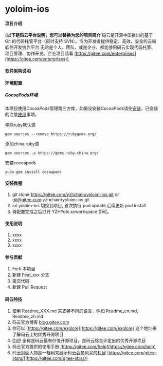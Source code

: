 # yoloim-ios

#### 项目介绍
{**以下是码云平台说明，您可以替换为您的项目简介**
码云是开源中国推出的基于 Git 的代码托管平台（同时支持 SVN）。专为开发者提供稳定、高效、安全的云端软件开发协作平台
无论是个人、团队、或是企业，都能够用码云实现代码托管、项目管理、协作开发。企业项目请看 [https://gitee.com/enterprises](https://gitee.com/enterprises)}

#### 软件架构说明

####  环境配置
##### CocoaPods环境

本项目使用CocoaPods管理第三方库，如果没安装CocoaPods请先[安装](#安装)，已安装的注意[使用](#使用)事项。

移除ruby默认源

```
gem sources --remove https://rubygems.org/
```

添加china ruby源

```
gem sources -a https://gems.ruby-china.org/
```

安装cocoapods

```
sudo gem install cocoapods
```

#### 安装教程

1. git clone https://gitee.com/yzhchain/yoloim-ios.git or git@gitee.com:yzhchain/yoloim-ios.git
2. cd yoloim-ios 切换到项目, 首次执行 pod update 后续更新 pod install
3. 待配置完成之后打开 YZHYolo.xcworkspace 即可。

#### 使用说明

1. xxxx
2. xxxx
3. xxxx

#### 参与贡献

1. Fork 本项目
2. 新建 Feat_xxx 分支
3. 提交代码
4. 新建 Pull Request

#### 码云特技

1. 使用 Readme\_XXX.md 来支持不同的语言，例如 Readme\_en.md, Readme\_zh.md
2. 码云官方博客 [blog.gitee.com](https://blog.gitee.com)
3. 你可以 [https://gitee.com/explore](https://gitee.com/explore) 这个地址来了解码云上的优秀开源项目
4. [GVP](https://gitee.com/gvp) 全称是码云最有价值开源项目，是码云综合评定出的优秀开源项目
5. 码云官方提供的使用手册 [https://gitee.com/help](https://gitee.com/help)
6. 码云封面人物是一档用来展示码云会员风采的栏目 [https://gitee.com/gitee-stars/](https://gitee.com/gitee-stars/)
